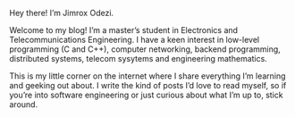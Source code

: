 Hey there! I’m Jimrox Odezi.

Welcome to my blog! I’m a master’s student in Electronics and Telecommunications Engineering. I have a keen interest in low-level programming (C and C++), computer networking, backend programming, distributed systems, telecom sysytems and engineering mathematics.

This is my little corner on the internet where I share everything I’m learning and geeking out about. I write the kind of posts I’d love to read myself, so if you’re into software engineering or just curious about what I’m up to, stick around.
